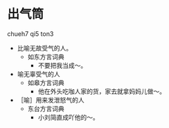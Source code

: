 





# 出气筒
chueh7 qi5 ton3
+ 比喻无故受气的人。
  * 如东方言词典
    - 不要把我当成～。
+ 喻无辜受气的人
  * 如皋方言词典
    - 他在外头吃咖人家的货，家去就拿妈妈儿做～。
+ ［喻］用来发泄怒气的人
  * 东台方言词典
    - 小刘简直成吖他的～。

